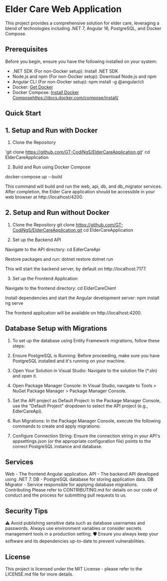 # Elder Care Web Application

This project provides a comprehensive solution for elder care, leveraging a blend of technologies including .NET 7, Angular 16, PostgreSQL, and Docker Compose.

## Prerequisites
Before you begin, ensure you have the following installed on your system:



* .NET SDK (For non-Docker setup): Install .NET SDK
* Node.js and npm (For non-Docker setup): Download Node.js and npm
* Angular CLI (For non-Docker setup): npm install -g @angular/cli
* Docker: [Get Docker](https://docs.docker.com/get-docker/)
* Docker Compose: [Install Docker Compose](https://docs.docker.com/compose/install/)https://docs.docker.com/compose/install/


## Quick Start
## 1.  Setup and Run with Docker
1. Clone the Repository

'git clone https://github.com/GT-CodiNgS/ElderCareApplication.git'
cd ElderCareApplication

2. Build and Run using Docker Compose

docker-compose up --build


This command will build and run the web, api, db, and db_migrator services. After completion, the Elder Care application should be accessible in your web browser at http://localhost/4200.

## 2. Setup and Run without Docker

1. Clone the Repository
git clone https://github.com/GT-CodiNgS/ElderCareApplication.git
cd ElderCareApplication

2. Set up the Backend API

Navigate to the API directory:
cd EdlerCareApi

Restore packages and run:
dotnet restore
dotnet run

This will start the backend server, by default on http://localhost:7177.

3. Set up the Frontend Application

Navigate to the frontend directory:
cd ElderCareClient

Install dependencies and start the Angular development server:
npm install
ng serve

The frontend application will be available on http://localhost:4200.

## Database Setup with Migrations
1. To set up the database using Entity Framework migrations, follow these steps:

2. Ensure PostgreSQL is Running: Before proceeding, make sure you have PostgreSQL installed and it's running on your machine.

3. Open Your Solution in Visual Studio: Navigate to the solution file (*.sln) and open it.

4. Open Package Manager Console: In Visual Studio, navigate to Tools > NuGet Package Manager > Package Manager Console.

5. Set the API project as Default Project: In the Package Manager Console, use the "Default Project" dropdown to select the API project (e.g., EdlerCareApi).

6. Run Migrations: In the Package Manager Console, execute the following commands to create and apply migrations:
   
8. Configure Connection String: Ensure the connection string in your API's appsettings.json (or the appropriate configuration file) points to the correct PostgreSQL instance and database.
## Services
Web - The frontend Angular application.
API - The backend API developed using .NET 7.
DB - PostgreSQL database for storing application data.
DB Migrator - Service responsible for applying database migrations.
Contributing
Please refer to CONTRIBUTING.md for details on our code of conduct and the process for submitting pull requests to us.

## Security Tips
:warning: Avoid publishing sensitive data such as database usernames and passwords. Always use environment variables or consider secrets management tools in a production setting.
:shield: Ensure you always keep your software and its dependencies up-to-date to prevent vulnerabilities.
## License

This project is licensed under the MIT License - please refer to the LICENSE.md file for more details.

